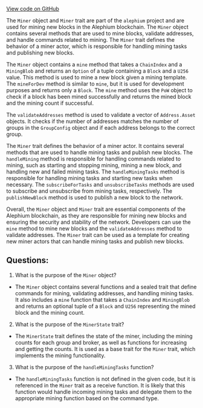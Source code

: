 [View code on GitHub](https://github.com/alephium/alephium/blob/master/flow/src/main/scala/org/alephium/flow/mining/Miner.scala)

The `Miner` object and `Miner` trait are part of the `alephium` project and are used for mining new blocks in the Alephium blockchain. The `Miner` object contains several methods that are used to mine blocks, validate addresses, and handle commands related to mining. The `Miner` trait defines the behavior of a miner actor, which is responsible for handling mining tasks and publishing new blocks.

The `Miner` object contains a `mine` method that takes a `ChainIndex` and a `MiningBlob` and returns an `Option` of a tuple containing a `Block` and a `U256` value. This method is used to mine a new block given a mining template. The `mineForDev` method is similar to `mine`, but it is used for development purposes and returns only a `Block`. The `mine` method uses the `PoW` object to check if a block has been mined successfully and returns the mined block and the mining count if successful.

The `validateAddresses` method is used to validate a vector of `Address.Asset` objects. It checks if the number of addresses matches the number of groups in the `GroupConfig` object and if each address belongs to the correct group.

The `Miner` trait defines the behavior of a miner actor. It contains several methods that are used to handle mining tasks and publish new blocks. The `handleMining` method is responsible for handling commands related to mining, such as starting and stopping mining, mining a new block, and handling new and failed mining tasks. The `handleMiningTasks` method is responsible for handling mining tasks and starting new tasks when necessary. The `subscribeForTasks` and `unsubscribeTasks` methods are used to subscribe and unsubscribe from mining tasks, respectively. The `publishNewBlock` method is used to publish a new block to the network.

Overall, the `Miner` object and `Miner` trait are essential components of the Alephium blockchain, as they are responsible for mining new blocks and ensuring the security and stability of the network. Developers can use the `mine` method to mine new blocks and the `validateAddresses` method to validate addresses. The `Miner` trait can be used as a template for creating new miner actors that can handle mining tasks and publish new blocks.
## Questions: 
 1. What is the purpose of the `Miner` object?
- The `Miner` object contains several functions and a sealed trait that define commands for mining, validating addresses, and handling mining tasks. It also includes a `mine` function that takes a `ChainIndex` and `MiningBlob` and returns an optional tuple of a `Block` and `U256` representing the mined block and the mining count.

2. What is the purpose of the `MinerState` trait?
- The `MinerState` trait defines the state of the miner, including the mining counts for each group and broker, as well as functions for increasing and getting the counts. It is used as a base trait for the `Miner` trait, which implements the mining functionality.

3. What is the purpose of the `handleMiningTasks` function?
- The `handleMiningTasks` function is not defined in the given code, but it is referenced in the `Miner` trait as a receive function. It is likely that this function would handle incoming mining tasks and delegate them to the appropriate mining function based on the command type.